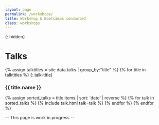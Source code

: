 ```yaml
---
layout: page
permalink: /workshops/
title: Workshop & Bootcamps conducted
class: workshops
---
```



{:.hidden}
# Talks

{% assign talktitles = site.data.talks | group_by:"title" %}
{% for title in talktitles %}
{:.talk-title}
### {{ title.name }}
{% assign sorted_talks = title.items | sort: 'date' | reverse %}
{% for talk in sorted_talks  %}
  {% include talk.html talk=talk %}
{% endfor %}
{% endfor %}

-- This page is work in progress --